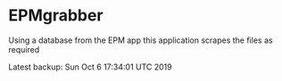 # EPMgrabber
Using a database from the EPM app this application scrapes the files as required


Latest backup: Sun Oct 6 17:34:01 UTC 2019
